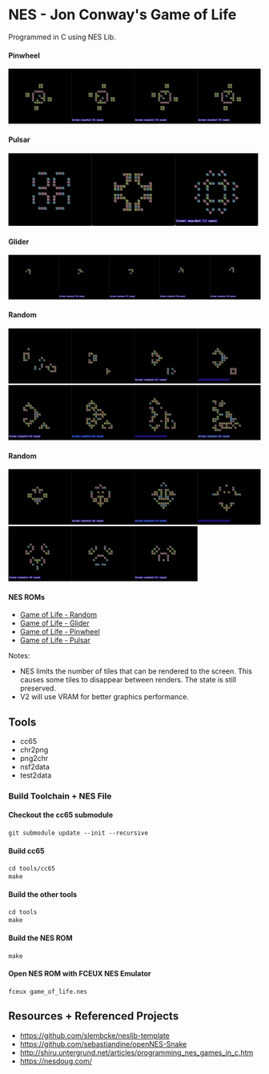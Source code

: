 # NES - Jon Conway's Game of Life

Programmed in C using NES Lib.

#### Pinwheel
<img src="https://github.com/kennycason/game_of_life_nes/blob/main/output/image/game_of_life_pinwheel_1.png?raw=true" width="25%" title="Pinwheel"/><img src="https://github.com/kennycason/game_of_life_nes/blob/main/output/image/game_of_life_pinwheel_2.png?raw=true" width="25%" title="Pinwheel"/><img src="https://github.com/kennycason/game_of_life_nes/blob/main/output/image/game_of_life_pinwheel_3.png?raw=true" width="25%" title="Pinwheel"/><img src="https://github.com/kennycason/game_of_life_nes/blob/main/output/image/game_of_life_pinwheel_4.png?raw=true" width="25%" title="Pinwheel"/>

#### Pulsar
<img src="https://github.com/kennycason/game_of_life_nes/blob/main/output/image/game_of_life_pulsar_1.png?raw=true" width="33%" title="Pulsar"/><img src="https://github.com/kennycason/game_of_life_nes/blob/main/output/image/game_of_life_pulsar_2.png?raw=true" width="33%" title="Pulsar"/><img src="https://github.com/kennycason/game_of_life_nes/blob/main/output/image/game_of_life_pulsar_3.png?raw=true" width="33%" title="Pulsar"/>

#### Glider
<img src="https://github.com/kennycason/game_of_life_nes/blob/main/output/image/game_of_life_glider_1.png?raw=true" width="20%" title="Glider"/><img src="https://github.com/kennycason/game_of_life_nes/blob/main/output/image/game_of_life_glider_2.png?raw=true" width="20%" title="Glider"/><img src="https://github.com/kennycason/game_of_life_nes/blob/main/output/image/game_of_life_glider_3.png?raw=true" width="20%" title="Glider"/><img src="https://github.com/kennycason/game_of_life_nes/blob/main/output/image/game_of_life_glider_4.png?raw=true" width="20%" title="Glider"/><img src="https://github.com/kennycason/game_of_life_nes/blob/main/output/image/game_of_life_glider_5.png?raw=true" width="20%" title="Glider"/>

#### Random
<img src="https://github.com/kennycason/game_of_life_nes/blob/main/output/image/game_of_life_1_1.png?raw=true" width="25%" title="Random"/><img src="https://github.com/kennycason/game_of_life_nes/blob/main/output/image/game_of_life_1_2.png?raw=true" width="25%" title="Random"/><img src="https://github.com/kennycason/game_of_life_nes/blob/main/output/image/game_of_life_1_3.png?raw=true" width="25%" title="Random"/><img src="https://github.com/kennycason/game_of_life_nes/blob/main/output/image/game_of_life_1_4.png?raw=true" width="25%" title="Random"/><img src="https://github.com/kennycason/game_of_life_nes/blob/main/output/image/game_of_life_1_5.png?raw=true" width="25%" title="Random"/><img src="https://github.com/kennycason/game_of_life_nes/blob/main/output/image/game_of_life_1_6.png?raw=true" width="25%" title="Random"/><img src="https://github.com/kennycason/game_of_life_nes/blob/main/output/image/game_of_life_1_7.png?raw=true" width="25%" title="Random"/><img src="https://github.com/kennycason/game_of_life_nes/blob/main/output/image/game_of_life_1_8.png?raw=true" width="25%" title="Random"/>

#### Random
<img src="https://github.com/kennycason/game_of_life_nes/blob/main/output/image/game_of_life_2_1.png?raw=true" width="25%" title="Random"/><img src="https://github.com/kennycason/game_of_life_nes/blob/main/output/image/game_of_life_2_2.png?raw=true" width="25%" title="Random"/><img src="https://github.com/kennycason/game_of_life_nes/blob/main/output/image/game_of_life_2_3.png?raw=true" width="25%" title="Random"/><img src="https://github.com/kennycason/game_of_life_nes/blob/main/output/image/game_of_life_2_4.png?raw=true" width="25%" title="Random"/><img src="https://github.com/kennycason/game_of_life_nes/blob/main/output/image/game_of_life_2_5.png?raw=true" width="25%" title="Random"/><img src="https://github.com/kennycason/game_of_life_nes/blob/main/output/image/game_of_life_2_6.png?raw=true" width="25%" title="Random"/><img src="https://github.com/kennycason/game_of_life_nes/blob/main/output/image/game_of_life_2_7.png?raw=true" width="25%" title="Random"/>

#### NES ROMs
- [Game of Life - Random](https://github.com/kennycason/game_of_life_nes/blob/main/output/nes/game_of_life_random.nes?raw=true)
- [Game of Life - Glider](https://github.com/kennycason/game_of_life_nes/blob/main/output/nes/game_of_life_glider.nes?raw=true)
- [Game of Life - Pinwheel](https://github.com/kennycason/game_of_life_nes/blob/main/output/nes/game_of_life_pinwheel.nes?raw=true)
- [Game of Life - Pulsar](https://github.com/kennycason/game_of_life_nes/blob/main/output/nes/game_of_life_pulsar.nes?raw=true)

Notes:
- NES limits the number of tiles that can be rendered to the screen. This causes some tiles to disappear between renders. The state is still preserved.
- V2 will use VRAM for better graphics performance.

## Tools

- cc65
- chr2png
- png2chr
- nsf2data
- test2data

### Build Toolchain + NES File

#### Checkout the cc65 submodule
```
git submodule update --init --recursive
```

#### Build cc65
```
cd tools/cc65
make
```

#### Build the other tools
```
cd tools
make
```

#### Build the NES ROM
```
make
```

#### Open NES ROM with FCEUX NES Emulator
```
fceux game_of_life.nes
```

## Resources + Referenced Projects

- https://github.com/slembcke/neslib-template
- https://github.com/sebastiandine/openNES-Snake
- http://shiru.untergrund.net/articles/programming_nes_games_in_c.htm
- https://nesdoug.com/
